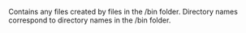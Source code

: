 Contains any files created by files in the /bin folder. Directory names correspond to directory names in the
/bin folder.